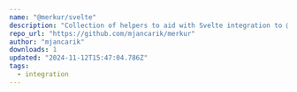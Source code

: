 ```yaml
---
name: "@merkur/svelte"
description: "Collection of helpers to aid with Svelte integration to @merkur"
repo_url: "https://github.com/mjancarik/merkur"
author: "mjancarik"
downloads: 1
updated: "2024-11-12T15:47:04.786Z"
tags: 
  - integration
---
```

